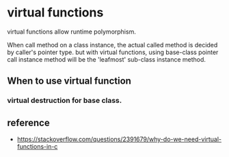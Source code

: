 # virtual functions

virtual functions allow runtime polymorphism.

When call method on a class instance, the actual called method is decided by caller's pointer type. but with virtual functions, using base-class pointer call instance method will be the 'leafmost' sub-class instance method. 

## When to use virtual function

### virtual destruction  for base class.

## reference

- <https://stackoverflow.com/questions/2391679/why-do-we-need-virtual-functions-in-c>